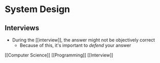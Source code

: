 # System Design

## Interviews

- During the [[interview]], the answer might not be objectively correct
  - Because of this, it's important to *defend* your answer

[[Computer Science]] [[Programming]] [[Interview]]

